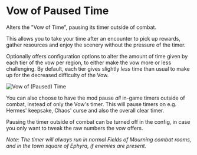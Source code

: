 # Vow of Paused Time

Alters the "Vow of Time", pausing its timer outside of combat.

This allows you to take your time after an encounter to pick up rewards, gather resources and enjoy the scenery without the pressure of the timer.

Optionally offers configuration options to alter the amount of time given by each tier of the vow per region, to either make the vow more or less challenging.
By default, each tier gives slightly *less* time than usual to make up for the decreased difficulty of the Vow.

![Vow of (Paused) Time](https://github.com/user-attachments/assets/f65e66fc-d0b7-4906-8cec-e8948b8e8cd4)

You can also choose to have the mod pause *all* in-game timers outside of combat, instead of only the Vow's timer.
This will pause timers on e.g. Hermes' keepsake, Chaos' curse and also the overall clear timer. 

Pausing the timer outside of combat can be turned off in the config, in case you only want to tweak the raw numbers the vow offers.

*Note: The timer will always run in normal Fields of Mourning combat rooms, and in the town square of Ephyra, if enemies are present.*
